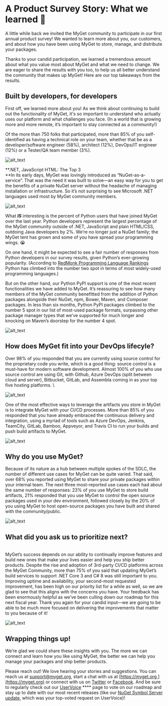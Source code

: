 
# A Product Survey Story: What we learned 🧐 


A little while back we invited the MyGet community to participate in our first annual product survey! We wanted to learn more about you, our customers, and about how you have been using MyGet to store, manage, and distribute your packages.

Thanks to your candid participation, we learned a tremendous amount about what you value most about MyGet and what we need to change. We are eager to share the results with you too, to help us all better understand the community that makes up MyGet! Here are our top takeaways from the results.


## Built by developers, for developers

First off, we learned more about you! As we think about continuing to build out the functionality of MyGet, it's so important to understand who actually uses our platform and what challenges you face. (In a world that is growing more and more remote, it’s important to stay connected as a community!)

Of the more than 750 folks that participated, more than 85% of you self-identified as having a technical role on your team, whether that be as a developer/software engineer (58%), architect (12%), DevOps/IT engineer (12%) or a Tester/QA team member (3%).

![alt_text](images/A-Product0.png "image_tooltip")


**.NET, JavaScript HTML: The Top 3 \
**In its early days, MyGet was lovingly introduced as  “NuGet-as-a-service”. That was the need it was built to solve—an easy way for you to get the benefits of a private NuGet server without the headache of managing installation or infrastructure. So it’s not surprising to see Microsoft .NET languages used most by MyGet community members.


![alt_text](images/A-Product1.png "image_tooltip")


What _**IS**_  interesting is the percent of Python users that have joined MyGet over the last year. Python developers represent the largest percentage of the MyGet community outside of .NET, JavaScript and plain HTML/CSS, outdoing Java developers by 2%. We’re no longer just a NuGet family; the MyGet tent has grown and some of you have spread your programming wings. 😭

On one hand, it might be expected to see a fair number of responses from Python developers in our survey results, given Python’s ever-growing popularity. (According to [RedMonk Programming Language Rankings](https://redmonk.com/sogrady/2020/02/28/language-rankings-1-20/) Python has climbed into the number two spot in terms of most widely-used programming languages.)

But on the other hand, our Python PyPI support is one of the most recent functionalities we have added to MyGet. It’s reassuring to see how many members of the MyGet community benefitted from the addition of Python packages alongside their NuGet, npm, Bower, Maven, and Composer packages. In less than six months, Python PyPI packages climbed to the number 5 spot in our list of most-used package formats, surpassing other package manager types that we’ve supported for much longer and knocking on Maven’s doorstep for the number 4 spot.


![alt_text](images/A-Product2.png "image_tooltip")



## How does MyGet fit into your DevOps lifecyle?  

Over 98% of you responded that you are currently using source control for the proprietary code you write, which is a good thing: source control is a must-have for modern software development. Almost 100% of you who use source control are using Git, with Github, Azure DevOps (split between cloud and server), Bitbucket, GitLab, and Assembla coming in as your top five hosting platforms. \


![alt_text](images/A-Product3.png "image_tooltip")


One of the most effective ways to leverage the artifacts you store in MyGet is to integrate MyGet with your CI/CD processes. More than 85% of you responded that you have already embraced the continuous delivery and integration, using a myriad of tools such as Azure DevOps, Jenkins, TeamCity, GitLab, Bamboo, Appveyor, and Travis CI to run your builds and push build artifacts to MyGet.


![alt_text](images/A-Product4.png "image_tooltip")



## Why do you use MyGet?

Because of its nature as a hub between multiple spokes of the SDLC, the number of different use cases for MyGet can be quite varied. That said, over 68% you reported using MyGet to share your private packages within your internal team. The next three most-reported use cases each had about the same number of responses:  23% of you use MyGet to store build artifacts, 21% responded that you use MyGet to control the open source packages used in your dev environment, followed closely by the 20% of you using MyGet to host open-source packages you have built and shared with the community/public. 


![alt_text](images/A-Product5.png "image_tooltip")


## What did you ask us to prioritize next?

 \
MyGet’s success depends on our ability to continually improve features and build new ones that make your lives easier and help you ship better products. Despite the rise and adoption of 3rd-party CI/CD platforms across the MyGet Community, more than 75% of you said that updating MyGet’s build services to support .NET Core 3 and C# 8 was still important to you. Improving uptime and availability, your second-most requested improvement, has been high on our priority list for a while as well, so we are glad to see that this aligns with the concerns you have. Your feedback has been enormously helpful as we’ve been culling down our roadmap for this next fiscal year. Thank you again for your candid input—we are going to be able to be much more focused on delivering the improvements that matter to you because of it!


![alt_text](images/A-Product6.png "image_tooltip")



## Wrapping things up!

We’re glad we could share these insights with you. The more we can connect and learn how you like using MyGet, the better we can help you manage your packages and ship better products. 

Please reach out! We love hearing your stories and suggestions. You can reach us at [support@myget.org,](mailto:support@myget.org) start a chat with us at [https://myget.org,](https://myget.org) or connect with us on [Twitter](https://twitter.com/mygetteam) or [Facebook](https://facebook.com/mygetteam). And be sure to regularly check out our [UserVoice](https://myget.uservoice.com/forums/135675-general) **** page to vote on our roadmap and stay up to date with our most recent releases (like our [NuGet Symbol Server update](http://blog.myget.org/post/2020/03/05/myget-nuget-symbols-snupkgs.html), which was your top-voted request on UserVoice)!  
 
